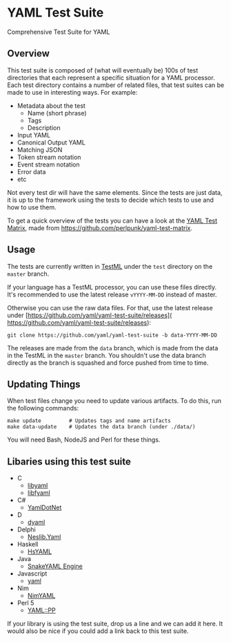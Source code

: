 YAML Test Suite
===============

Comprehensive Test Suite for YAML

## Overview

This test suite is composed of (what will eventually be) 100s of test
directories that each represent a specific situation for a YAML processor.
Each test directory contains a number of related files, that test suites can be
made to use in interesting ways.
For example:

* Metadata about the test
  * Name (short phrase)
  * Tags
  * Description
* Input YAML
* Canonical Output YAML
* Matching JSON
* Token stream notation
* Event stream notation
* Error data
* etc

Not every test dir will have the same elements.
Since the tests are just data, it is up to the framework using the tests to
decide which tests to use and how to use them.

To get a quick overview of the tests you can have a look at the [YAML Test
Matrix](http://matrix.yaml.io/), made from
<https://github.com/perlpunk/yaml-test-matrix>.

## Usage

The tests are currently written in
[TestML](https://github.com/testml-lang/testml/) under the `test` directory on
the `master` branch.

If your language has a TestML processor, you can use these files directly.
It's recommended to use the latest release `vYYYY-MM-DD` instead of master.

Otherwise you can use the raw data files.
For that, use the latest release under
[https://github.com/yaml/yaml-test-suite/releases](
https://github.com/yaml/yaml-test-suite/releases):

    git clone https://github.com/yaml/yaml-test-suite -b data-YYYY-MM-DD

The releases are made from the `data` branch, which is made from the data in
the TestML in the `master` branch.
You shouldn't use the data branch directly as the branch is squashed and force
pushed from time to time.

## Updating Things

When test files change you need to update various artifacts.
To do this, run the following commands:

    make update         # Updates tags and name artifacts
    make data-update    # Updates the data branch (under ./data/)

You will need Bash, NodeJS and Perl for these things.

## Libaries using this test suite

* C
  * [libyaml](https://github.com/yaml/libyaml)
  * [libfyaml](https://github.com/pantoniou/libfyaml)
* C#
  * [YamlDotNet](https://github.com/aaubry/YamlDotNet)
* D
  * [dyaml](https://github.com/dlang-community/D-YAML)
* Delphi
  * [Neslib.Yaml](https://github.com/neslib/Neslib.Yaml)
* Haskell
  * [HsYAML](https://github.com/haskell-hvr/HsYAML)
* Java
  * [SnakeYAML Engine](https://bitbucket.org/asomov/snakeyaml-engine)
* Javascript
  * [yaml](https://github.com/eemeli/yaml)
* Nim
  * [NimYAML](https://github.com/flyx/NimYAML)
* Perl 5
  * [YAML::PP](https://github.com/perlpunk/YAML-PP-p5)

If your library is using the test suite, drop us a line and we can add it here.
It would also be nice if you could add a link back to this test suite.
